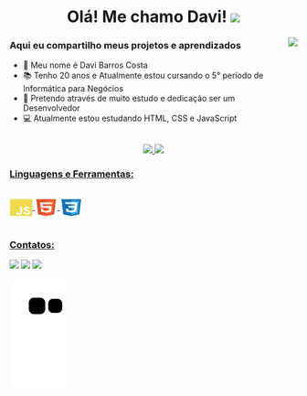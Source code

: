 <h1 align="center">Olá! Me chamo Davi! <img src="https://user-images.githubusercontent.com/102886070/162833504-e8df4871-3a37-42b0-881a-b33082af2947.gif"
 width="50" /></h1>

<img align="right" src="https://user-images.githubusercontent.com/102886070/162827042-2ea59b60-4668-40b4-8c94-0ecc49d09205.gif"   height="170"/> 

### Aqui eu compartilho meus projetos e aprendizados

- 🙂  Meu nome é Davi Barros Costa
- 📚  Tenho 20 anos e Atualmente  estou cursando o 5° período de Informática para Negócios
- 🎯  Pretendo através de muito estudo e dedicação ser um Desenvolvedor 
- 💻  Atualmente estou estudando HTML, CSS e JavaScript
<br>
<div align="center">
  <a href="https://github.com/Davibarroscosta">
  <img height="180em" src="https://github-readme-stats.vercel.app/api?username=Davibarroscosta&show_icons=true&theme=dark&include_all_commits=true&count_private=true"/>
  <img height="180em" src="https://github-readme-stats.vercel.app/api/top-langs/?username=Davibarroscosta&layout=compact&langs_count=7&theme=dark"/>
</div>

 <h3 align="left"> Linguagens e Ferramentas:</h3>
 
<div style="display: inline_block"><br>
  <img align="center" alt="Davi-Js" height="30" width="40" src="https://raw.githubusercontent.com/devicons/devicon/master/icons/javascript/javascript-plain.svg">
  <img align="center" alt="Davi-HTML" height="30" width="40" src="https://raw.githubusercontent.com/devicons/devicon/master/icons/html5/html5-original.svg">
  <img align="center" alt="Davi-CSS" height="30" width="40" src="https://raw.githubusercontent.com/devicons/devicon/master/icons/css3/css3-original.svg"><br>
 </div>
</br>
 

  <h3 align="left"> Contatos: </h3>
  <div>
  <a href="https://instagram.com/davi.barros.costa"><img src="https://img.shields.io/badge/-Instagram-%23E4405F?style=for-the-badge&logo=instagram&logoColor=white" target="_blank"></a> 
  <a href = "mailto:davibacosta1@gmail.com"><img src="https://img.shields.io/badge/-Gmail-%23333?style=for-the-badge&logo=gmail&logoColor=white" target="_blank"></a>
  <a href="https://www.linkedin.com/in/davi-barros-costa-3448a5215 " target="_blank"><img src="https://img.shields.io/badge/-LinkedIn-%230077B5?style=for-the-badge&logo=linkedin&logoColor=white" target="_blank"></a> 
 
  ![Snake animation](https://github.com/Davibarroscosta/Davibarroscosta/blob/output/github-contribution-grid-snake.svg)
 
</div>

  
 
  
  
 
